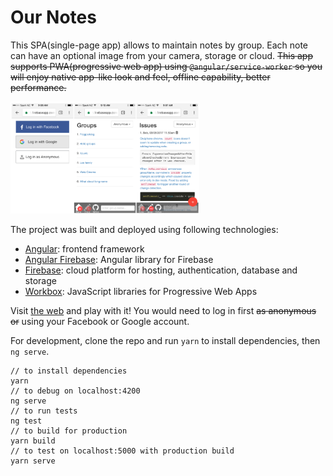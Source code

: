 # Our Notes

This SPA(single-page app) allows to maintain notes by group. Each note can have an optional image from your camera, storage or cloud. ~~This app supports PWA(progressive web app) using `@angular/service-worker` so you will enjoy native app-like look and feel, offline capability, better performance.~~

<img src="ScreenshotsOniPhone.PNG" width="60%">

The project was built and deployed using following technologies:
* [Angular](https://angular.io/): frontend framework
* [Angular Firebase](https://github.com/angular/angularfire2): Angular library for Firebase
* [Firebase](https://firebase.google.com/): cloud platform for hosting, authentication, database and storage
* [Workbox](https://workboxjs.org/): JavaScript libraries for Progressive Web Apps

Visit [the web](https://ng-notes-abb75.firebaseapp.com/) and play with it! You would need to log in first ~~as anonymous or~~ using your Facebook or Google account.

For development, clone the repo and run `yarn` to install dependencies, then `ng serve`.

```
// to install dependencies
yarn
// to debug on localhost:4200
ng serve
// to run tests
ng test
// to build for production
yarn build
// to test on localhost:5000 with production build
yarn serve
```
